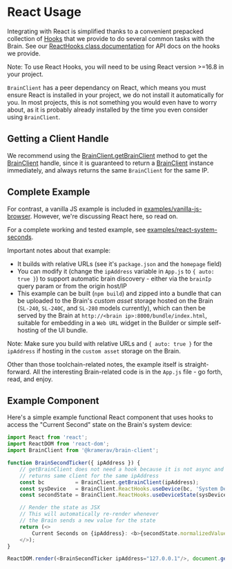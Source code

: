 # React Usage

Integrating with React is simplified thanks to a convenient prepacked collection of [Hooks](https://reactjs.org/docs/hooks-intro.html) that we provide to do several common tasks with the Brain. See our [ReactHooks class documentation](./BrainClient.ReactHooks.html) for API docs on the hooks we provide.

Note: To use React Hooks, you will need to be using React version >=16.8 in your project.

`BrainClient` has a peer dependancy on React, which means you must ensure React is installed in your project, we do not install it automatically for you. In most projects, this is not something you would even have to worry about, as it is probably already installed by the time you even consider using `BrainClient`.

## Getting a Client Handle

We recommend using the [BrainClient.getBrainClient](./BrainClient.html#.getBrainClient) method to get the [BrainClient](./BrainClient.html#BrainClient) handle, since it is guaranteed to return a [BrainClient](./BrainClient.html#BrainClient) instance immediately, and always returns the same `BrainClient` for the same IP. 

## Complete Example

For contrast, a vanilla JS example is included in [examples/vanilla-js-browser](https://github.com/kramer-control/brain-client/blob/master/examples/vanilla-js-browser/index.html). However, we're discussing React here, so read on.

For a complete working and tested example, see [examples/react-system-seconds](https://github.com/kramer-control/brain-client/blob/master/examples/react-system-seconds). 

Important notes about that example:

* It builds with relative URLs (see it's `package.json` and the `homepage` field)
* You can modify it (change the `ipAddress` variable in `App.js` to `{ auto: true }`) to support automatic brain discovery - either via the `brainIp` query param or from the origin host/IP
* This example can be built (`npm build`) and zipped into a bundle that can be uploaded to the Brain's *custom asset* storage hosted on the Brain (`SL-240`, `SL-240C`, and `SL-280` models currently), which can then be served by the Brain at `http://<brain ip>:8000/bundle/index.html`, suitable for embedding in a `Web URL` widget in the Builder or simple self-hosting of the UI bundle. 

Note: Make sure you build with relative URLs and `{ auto: true }` for the `ipAddress` if hosting in the `custom asset` storage on the Brain.

Other than those toolchain-related notes, the example itself is straight-forward. All the interesting Brain-related code is in the `App.js` file - go forth, read, and enjoy.

## Example Component

Here's a simple example functional React component that uses hooks to access the "Current Second" state on the Brain's system device:

```javascript
import React from 'react';
import ReactDOM from 'react-dom';
import BrainClient from '@kramerav/brain-client';

function BrainSecondTicker({ ipAddress }) {
	// getBrainClient does not need a hook because it is not async and always
	// returns same client for the same ipAddress
	const bc          = BrainClient.getBrainClient(ipAddress);
	const sysDevice   = BrainClient.ReactHooks.useDevice(bc, 'System Device');
	const secondState = BrainClient.ReactHooks.useDeviceState(sysDevice, 'SECOND_STATE');

	// Render the state as JSX
	// This will automatically re-render whenever
	// the Brain sends a new value for the state
	return (<>
		Current Seconds on {ipAddress}: <b>{secondState.normalizedValue}</b>
	</>);
}

ReactDOM.render(<BrainSecondTicker ipAddress="127.0.0.1"/>, document.getElementById('root'));

```